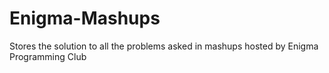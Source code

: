 # Enigma-Mashups
Stores the solution to all the problems asked in mashups hosted by Enigma Programming Club
